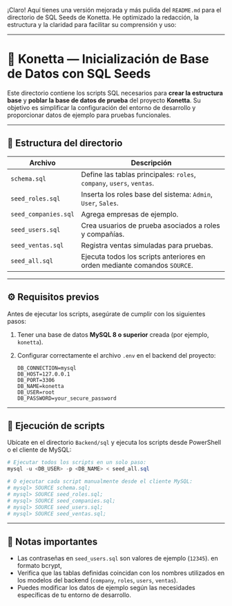¡Claro! Aquí tienes una versión mejorada y más pulida del `README.md` para el directorio de SQL Seeds de Konetta. He optimizado la redacción, la estructura y la claridad para facilitar su comprensión y uso:

---

# 🧩 Konetta — Inicialización de Base de Datos con SQL Seeds

Este directorio contiene los scripts SQL necesarios para **crear la estructura base** y **poblar la base de datos de prueba** del proyecto **Konetta**. Su objetivo es simplificar la configuración del entorno de desarrollo y proporcionar datos de ejemplo para pruebas funcionales.

---

## 📁 Estructura del directorio

| Archivo             | Descripción                                                                 |
|---------------------|------------------------------------------------------------------------------|
| `schema.sql`        | Define las tablas principales: `roles`, `company`, `users`, `ventas`.       |
| `seed_roles.sql`    | Inserta los roles base del sistema: `Admin`, `User`, `Sales`.               |
| `seed_companies.sql`| Agrega empresas de ejemplo.                                                  |
| `seed_users.sql`    | Crea usuarios de prueba asociados a roles y compañías.                      |
| `seed_ventas.sql`   | Registra ventas simuladas para pruebas.                                     |
| `seed_all.sql`      | Ejecuta todos los scripts anteriores en orden mediante comandos `SOURCE`.   |

---

## ⚙️ Requisitos previos

Antes de ejecutar los scripts, asegúrate de cumplir con los siguientes pasos:

1. Tener una base de datos **MySQL 8 o superior** creada (por ejemplo, `konetta`).
2. Configurar correctamente el archivo `.env` en el backend del proyecto:

   ```env
   DB_CONNECTION=mysql
   DB_HOST=127.0.0.1
   DB_PORT=3306
   DB_NAME=konetta
   DB_USER=root
   DB_PASSWORD=your_secure_password
   ```

---

## 🚀 Ejecución de scripts

Ubícate en el directorio `Backend/sql` y ejecuta los scripts desde PowerShell o el cliente de MySQL:

```powershell
# Ejecutar todos los scripts en un solo paso:
mysql -u <DB_USER> -p <DB_NAME> < seed_all.sql

# O ejecutar cada script manualmente desde el cliente MySQL:
# mysql> SOURCE schema.sql;
# mysql> SOURCE seed_roles.sql;
# mysql> SOURCE seed_companies.sql;
# mysql> SOURCE seed_users.sql;
# mysql> SOURCE seed_ventas.sql;
```

---

## 📝 Notas importantes

- Las contraseñas en `seed_users.sql` son valores de ejemplo (`12345`). en formato bcrypt, 
- Verifica que las tablas definidas coincidan con los nombres utilizados en los modelos del backend (`company`, `roles`, `users`, `ventas`).
- Puedes modificar los datos de ejemplo según las necesidades específicas de tu entorno de desarrollo.


